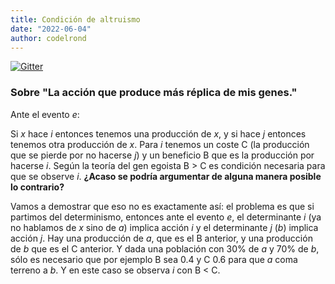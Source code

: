 ```yaml
---
title: Condición de altruismo
date: "2022-06-04"
author: codelrond
---
```


[![Gitter](https://badges.gitter.im/logic-replication/community.svg)](https://gitter.im/logic-replication/community?utm_source=badge&utm_medium=badge&utm_campaign=pr-badge)

### Sobre "La acción que produce más réplica de mis genes."

Ante el evento _e_: 

Si _x_ hace _i_ entonces tenemos una producción de _x_, y si hace _j_ entonces tenemos otra producción de _x_. Para _i_ tenemos un coste C (la producción que se pierde por no hacerse _j_) y un beneficio B que es la producción por hacerse _i_. Según la teoría del gen egoista B > C es condición necesaria para que se observe _i_. **¿Acaso se podría argumentar de alguna manera posible lo contrario?**

Vamos a demostrar que eso no es exactamente así: el problema es que si partimos del determinismo, entonces ante el evento _e_, el determinante _i_ (ya no hablamos de _x_ sino de _a_) implica acción _i_ y el determinante _j_ (_b_) implica acción _j_. Hay una producción de _a_, que es el B anterior, y una producción de _b_ que es el C anterior. Y dada una población con 30% de _a_ y 70% de _b_, sólo es necesario que por ejemplo B sea 0.4 y C 0.6 para que _a_ coma terreno a _b_. Y en este caso se observa _i_ con B < C.
